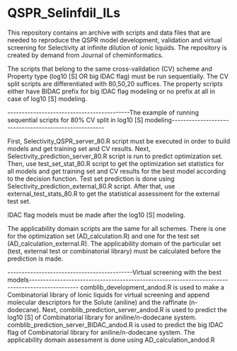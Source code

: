 # QSPR_Selinfdil_ILs
This repository contains an archive with scripts and data files that are needed to reproduce the QSPR model development, validation and virtual screening for Selectivity at infinite dilution of ionic liquids. The repository is created by demand from Journal of cheminformatics.

The scripts that belong to the same cross-validation (CV) scheme and Property type (log10 [S] OR big IDAC flag) must be run sequentially.
The CV split scripts are differentiated with 80,50,20 suffices.
The property scripts either have BIDAC prefix for big IDAC flag modeling or no prefix at all in case of log10 [S] modeling.

-------------------------------------------The example of running sequential scripts for 80% CV split in log10 [S] modeling------------------------------------------------------

First, Selectivity_QSPR_server_80.R script must be executed in order to build models and get training set and CV results.
Next, Selectivity_prediction_server_80.R script is run to predict optimization set. Then, use test_set_stat_80.R script to get the optimization set statistics for all models and get training set and CV results for the best model according to the decision function. Test set prediction is done using Selectivity_prediction_external_80.R script.
After that, use external_test_stats_80.R to get the statistical assessment for the external test set. 

IDAC flag models must be made after the log10 [S] modeling.

The applicability domain scripts are the same for all schemes. There is one for the optimization set (AD_calculation.R) and one for the test set (AD_calculation_external.R).
The applicability domain of the particular set (test, external test or combinatorial library) must be calculated before the  prediction is made.

--------------------------------------------Virtual screening with the best models-----------------------------------------------------------------------------------------------
comblib_development_andod.R is used to make a Combinatorial library of Ionic liquids for virtual screening and append molecular descriptors for the Solute (aniline) and the raffinate (n-dodecane). Next, comblib_prediction_server_andod.R is used to predict the log10 [S] of Combinatorial library for aniline/n-dodecane system.
comblib_prediction_server_BIDAC_andod.R is used to predict the big IDAC flag of Combinatorial library for aniline/n-dodecane system.
The applicability domain assessment is done using AD_calculation_andod.R
